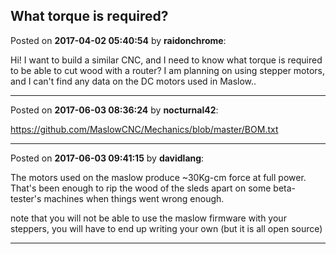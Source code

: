 ## What torque is required?
Posted on **2017-04-02 05:40:54** by **raidonchrome**:

Hi! I want to build a similar CNC, and I need to know what torque is required to be able to cut wood with a router? I am planning on using stepper motors, and I can't find any data on the DC motors used in Maslow..

---

Posted on **2017-06-03 08:36:24** by **nocturnal42**:

https://github.com/MaslowCNC/Mechanics/blob/master/BOM.txt

---

Posted on **2017-06-03 09:41:15** by **davidlang**:

The motors used on the maslow produce ~30Kg-cm force at full power. That's been enough to rip the wood of the sleds apart on some beta-tester's machines when things went wrong enough.

note that you will not be able to use the maslow firmware with your steppers, you will have to end up writing your own (but it is all open source)

---

